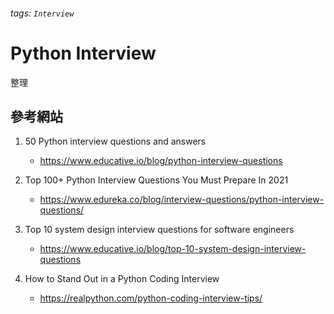###### tags: `Interview`

# Python Interview

整理

## 參考網站

1. 50 Python interview questions and answers
    * https://www.educative.io/blog/python-interview-questions
2. Top 100+ Python Interview Questions You Must Prepare In 2021
    * https://www.edureka.co/blog/interview-questions/python-interview-questions/
3. Top 10 system design interview questions for software engineers
    * https://www.educative.io/blog/top-10-system-design-interview-questions

4. How to Stand Out in a Python Coding Interview
    * https://realpython.com/python-coding-interview-tips/